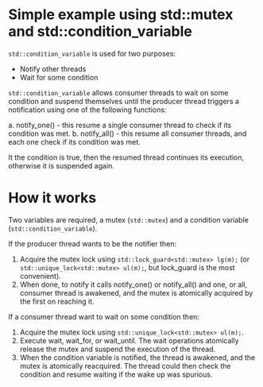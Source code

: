 
# Simple example using std::mutex and std::condition_variable

`std::condition_variable` is used for two purposes:
- Notify other threads
- Wait for some condition

`std::condition_variable` allows consumer threads to wait on some condition and suspend themselves until the producer thread triggers a notification using one of the following functions:

a. notify_one() - this resume a single consumer thread to check if its condition was met.
b. notify_all() - this resume all consumer threads, and each one check if its condition was met.

It the condition is true, then the resumed thread continues its execution, otherwise it is suspended again.

# How it works

Two variables are required, a mutex (`std::mutex`) and a condition variable (`std::condition_variable`).

If the producer thread wants to be the notifier then:
1. Acquire the mutex lock using `std::lock_guard<std::mutex> lg(m);` (or `std::unique_lock<std::mutex> ul(m);`, but lock_guard is the most convenient).
2. When done, to notify it calls notify_one() or notify_all() and one, or all, consumer thread is awakened, and the mutex is atomically acquired by the first on reaching it.

If a consumer thread want to wait on some condition then:
1. Acquire the mutex lock using `std::unique_lock<std::mutex> ul(m);`.
2. Execute wait, wait_for, or wait_until. The wait operations atomically release the mutex and suspend the execution of the thread.
3. When the condition variable is notified, the thread is awakened, and the mutex is atomically reacquired. The thread could then check the condition and resume waiting if the wake up was spurious.
